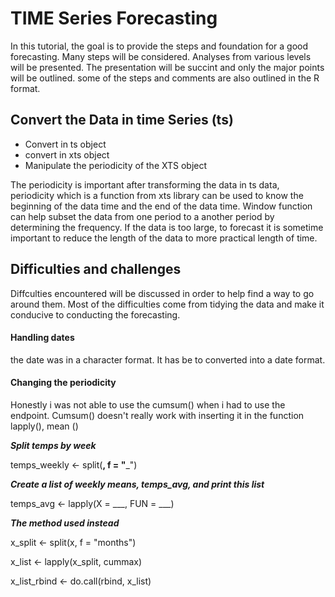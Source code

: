 # TIME Series Forecasting
In this tutorial, the goal is to provide the steps and foundation for a good forecasting. Many steps will be considered. Analyses from various levels will be presented. The presentation will be succint and only the major points will be outlined. some of the steps and comments are also outlined in the R format.


## Convert the Data in time Series (ts)

* Convert in ts object
* convert in xts object
* Manipulate the periodicity of the XTS object

The periodicity is important after transforming the data in ts data, periodicity which is a function from xts library can be used to know the beginning of the data time and the end of the data time.
Window function can help subset the data from one period to a another period by determining the frequency. If the data is too large, to forecast it is sometime important to reduce the length of the data to more practical length of time.

## Difficulties and challenges

Diffculties encountered will be discussed in order to help find a way to go around them. Most of the difficulties come from tidying the data and make it conducive to conducting the forecasting. 

#### Handling dates 

the date was in a character format. It has be to converted into a date format.

#### Changing the periodicity

Honestly i was not able to use the cumsum() when i had to use the endpoint. Cumsum() doesn't really work with inserting it in the function lapply(), mean ()

***Split temps by week***

temps_weekly <- split(__, f = "___")

***Create a list of weekly means, temps_avg, and print this list***

temps_avg <- lapply(X = ___, FUN = ___)

***The method used instead***

x_split <- split(x, f = "months")

x_list <- lapply(x_split, cummax)

x_list_rbind <- do.call(rbind, x_list)
